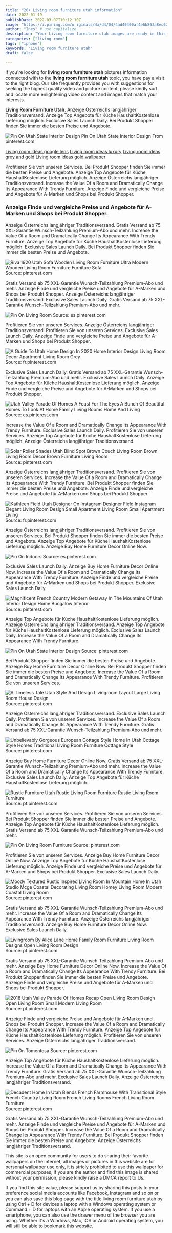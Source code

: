 ```yaml
---
title: "20+ Living room furniture utah information"
date: 2022-01-19
publishDate: 2022-03-07T10:12:10Z
image: "https://i.pinimg.com/originals/4a/d4/04/4ad40400af4e6b863a8ec627fb36f776.jpg"
author: "Ines" # use capitalize
description: "Your Living room furniture utah images are ready in this website. Living room furniture utah are a topic that is being searched for and liked by netizens today. You can Find and Download the Living room furniture utah files here. Find and Download all royalty-free vectors."
categories: ["living room"]
tags: ["iphone"]
keywords: "Living room furniture utah"
draft: false

---
```


If you're looking for **living room furniture utah** pictures information connected with to the **living room furniture utah** topic, you have pay a visit to the right  blog.  Our site frequently  provides you with  suggestions  for seeking  the highest  quality video and picture  content, please kindly surf and locate more enlightening video content and images  that match your interests.

**Living Room Furniture Utah**. Anzeige Österreichs langjähriger Traditionsversand. Anzeige Top Angebote für Küche HaushaltKostenlose Lieferung möglich. Exclusive Sales Launch Daily. Bei Produkt Shopper finden Sie immer die besten Preise und Angebote.

![Pin On Utah State Interior Design](https://i.pinimg.com/originals/10/68/fe/1068fe46f93025b7c003c844c5f3edee.jpg "Pin On Utah State Interior Design")
Pin On Utah State Interior Design From pinterest.com

[Living room ideas google lens](/living-room-ideas-google-lens/)
[Living room ideas luxury](/living-room-ideas-luxury/)
[Living room ideas grey and gold](/living-room-ideas-grey-and-gold/)
[Living room ideas gold wallpaper](/living-room-ideas-gold-wallpaper/)

Profitieren Sie von unseren Services. Bei Produkt Shopper finden Sie immer die besten Preise und Angebote. Anzeige Top Angebote für Küche HaushaltKostenlose Lieferung möglich. Anzeige Österreichs langjähriger Traditionsversand. Increase the Value Of a Room and Dramatically Change Its Appearance With Trendy Furniture. Anzeige Finde und vergleiche Preise und Angebote für A-Marken und Shops bei Produkt Shopper.

### Anzeige Finde und vergleiche Preise und Angebote für A-Marken und Shops bei Produkt Shopper.

Anzeige Österreichs langjähriger Traditionsversand. Gratis Versand ab 75 XXL-Garantie Wunsch-Teilzahlung Premium-Abo und mehr. Increase the Value Of a Room and Dramatically Change Its Appearance With Trendy Furniture. Anzeige Top Angebote für Küche HaushaltKostenlose Lieferung möglich. Exclusive Sales Launch Daily. Bei Produkt Shopper finden Sie immer die besten Preise und Angebote.


![Riva 1920 Utah Sofa Wooden Living Room Furniture Ultra Modern Wooden Living Room Furniture Furniture Sofa](https://i.pinimg.com/originals/fd/fd/23/fdfd238507e0bb9c6685e23b1ab13099.jpg "Riva 1920 Utah Sofa Wooden Living Room Furniture Ultra Modern Wooden Living Room Furniture Furniture Sofa")
Source: pinterest.com

Gratis Versand ab 75 XXL-Garantie Wunsch-Teilzahlung Premium-Abo und mehr. Anzeige Finde und vergleiche Preise und Angebote für A-Marken und Shops bei Produkt Shopper. Anzeige Österreichs langjähriger Traditionsversand. Exclusive Sales Launch Daily. Gratis Versand ab 75 XXL-Garantie Wunsch-Teilzahlung Premium-Abo und mehr.

![Pin On Living Room](https://i.pinimg.com/originals/df/d1/63/dfd163ecd6cab0ff89c84779251e51c9.jpg "Pin On Living Room")
Source: es.pinterest.com

Profitieren Sie von unseren Services. Anzeige Österreichs langjähriger Traditionsversand. Profitieren Sie von unseren Services. Exclusive Sales Launch Daily. Anzeige Finde und vergleiche Preise und Angebote für A-Marken und Shops bei Produkt Shopper.

![A Guide To Utah Home Design In 2020 Home Interior Design Living Room Decor Apartment Living Room Grey](https://i.pinimg.com/originals/31/c1/71/31c171f943c3fd907bcab803c8c5c87d.jpg "A Guide To Utah Home Design In 2020 Home Interior Design Living Room Decor Apartment Living Room Grey")
Source: fr.pinterest.com

Exclusive Sales Launch Daily. Gratis Versand ab 75 XXL-Garantie Wunsch-Teilzahlung Premium-Abo und mehr. Exclusive Sales Launch Daily. Anzeige Top Angebote für Küche HaushaltKostenlose Lieferung möglich. Anzeige Finde und vergleiche Preise und Angebote für A-Marken und Shops bei Produkt Shopper.

![Utah Valley Parade Of Homes A Feast For The Eyes A Bunch Of Beautiful Homes To Look At Home Family Living Rooms Home And Living](https://i.pinimg.com/originals/f1/86/a2/f186a2a7716c260e465e7ff71d7ae3a6.jpg "Utah Valley Parade Of Homes A Feast For The Eyes A Bunch Of Beautiful Homes To Look At Home Family Living Rooms Home And Living")
Source: es.pinterest.com

Increase the Value Of a Room and Dramatically Change Its Appearance With Trendy Furniture. Exclusive Sales Launch Daily. Profitieren Sie von unseren Services. Anzeige Top Angebote für Küche HaushaltKostenlose Lieferung möglich. Anzeige Österreichs langjähriger Traditionsversand.

![Solar Roller Shades Utah Blind Spot Brown Couch Living Room Brown Living Room Decor Brown Furniture Living Room](https://i.pinimg.com/originals/82/82/e4/8282e4515f6c2185b7b298cbc0c0c520.jpg "Solar Roller Shades Utah Blind Spot Brown Couch Living Room Brown Living Room Decor Brown Furniture Living Room")
Source: pinterest.com

Anzeige Österreichs langjähriger Traditionsversand. Profitieren Sie von unseren Services. Increase the Value Of a Room and Dramatically Change Its Appearance With Trendy Furniture. Bei Produkt Shopper finden Sie immer die besten Preise und Angebote. Anzeige Finde und vergleiche Preise und Angebote für A-Marken und Shops bei Produkt Shopper.

![Kathleen Field Utah Designer On Instagram Designer Field Instagram Elegant Living Room Design Small Apartment Living Room Small Apartment Living](https://i.pinimg.com/originals/b0/38/27/b03827d3256e0eabf1a1d031d4bc89f3.jpg "Kathleen Field Utah Designer On Instagram Designer Field Instagram Elegant Living Room Design Small Apartment Living Room Small Apartment Living")
Source: fr.pinterest.com

Anzeige Österreichs langjähriger Traditionsversand. Profitieren Sie von unseren Services. Bei Produkt Shopper finden Sie immer die besten Preise und Angebote. Anzeige Top Angebote für Küche HaushaltKostenlose Lieferung möglich. Anzeige Buy Home Furniture Decor Online Now.

![Pin On Indoors](https://i.pinimg.com/736x/0c/84/9c/0c849cca8db79f4d46fa1f4619e72caf.jpg "Pin On Indoors")
Source: es.pinterest.com

Exclusive Sales Launch Daily. Anzeige Buy Home Furniture Decor Online Now. Increase the Value Of a Room and Dramatically Change Its Appearance With Trendy Furniture. Anzeige Finde und vergleiche Preise und Angebote für A-Marken und Shops bei Produkt Shopper. Exclusive Sales Launch Daily.

![Magnificent French Country Modern Getaway In The Mountains Of Utah Interior Design Home Bungalow Interior](https://i.pinimg.com/originals/c5/01/25/c50125f6f85c153f30f813f9656a7a47.jpg "Magnificent French Country Modern Getaway In The Mountains Of Utah Interior Design Home Bungalow Interior")
Source: pinterest.com

Anzeige Top Angebote für Küche HaushaltKostenlose Lieferung möglich. Anzeige Österreichs langjähriger Traditionsversand. Anzeige Top Angebote für Küche HaushaltKostenlose Lieferung möglich. Exclusive Sales Launch Daily. Increase the Value Of a Room and Dramatically Change Its Appearance With Trendy Furniture.

![Pin On Utah State Interior Design](https://i.pinimg.com/originals/10/68/fe/1068fe46f93025b7c003c844c5f3edee.jpg "Pin On Utah State Interior Design")
Source: pinterest.com

Bei Produkt Shopper finden Sie immer die besten Preise und Angebote. Anzeige Buy Home Furniture Decor Online Now. Bei Produkt Shopper finden Sie immer die besten Preise und Angebote. Increase the Value Of a Room and Dramatically Change Its Appearance With Trendy Furniture. Profitieren Sie von unseren Services.

![A Timeless Tale Utah Style And Design Livingroom Layout Large Living Room House Design](https://i.pinimg.com/originals/45/e4/4b/45e44b39b1e8b8c641c69b96f663a0cf.jpg "A Timeless Tale Utah Style And Design Livingroom Layout Large Living Room House Design")
Source: pinterest.com

Anzeige Österreichs langjähriger Traditionsversand. Exclusive Sales Launch Daily. Profitieren Sie von unseren Services. Increase the Value Of a Room and Dramatically Change Its Appearance With Trendy Furniture. Gratis Versand ab 75 XXL-Garantie Wunsch-Teilzahlung Premium-Abo und mehr.

![Unbelievably Gorgeous European Cottage Style Home In Utah Cottage Style Homes Traditional Living Room Furniture Cottage Style](https://i.pinimg.com/originals/ee/73/2d/ee732d2662353961cd6f0c088e93befd.jpg "Unbelievably Gorgeous European Cottage Style Home In Utah Cottage Style Homes Traditional Living Room Furniture Cottage Style")
Source: pinterest.com

Anzeige Buy Home Furniture Decor Online Now. Gratis Versand ab 75 XXL-Garantie Wunsch-Teilzahlung Premium-Abo und mehr. Increase the Value Of a Room and Dramatically Change Its Appearance With Trendy Furniture. Exclusive Sales Launch Daily. Anzeige Top Angebote für Küche HaushaltKostenlose Lieferung möglich.

![Rustic Furniture Utah Rustic Living Room Furniture Rustic Living Room Furniture](https://i.pinimg.com/736x/71/40/0d/71400dcf3f42fd875be478616fbee24b.jpg "Rustic Furniture Utah Rustic Living Room Furniture Rustic Living Room Furniture")
Source: pt.pinterest.com

Profitieren Sie von unseren Services. Profitieren Sie von unseren Services. Bei Produkt Shopper finden Sie immer die besten Preise und Angebote. Anzeige Top Angebote für Küche HaushaltKostenlose Lieferung möglich. Gratis Versand ab 75 XXL-Garantie Wunsch-Teilzahlung Premium-Abo und mehr.

![Pin On Living Room Furniture](https://i.pinimg.com/originals/da/db/44/dadb44002ec9d7131216d30506ad81cb.jpg "Pin On Living Room Furniture")
Source: pinterest.com

Profitieren Sie von unseren Services. Anzeige Buy Home Furniture Decor Online Now. Anzeige Top Angebote für Küche HaushaltKostenlose Lieferung möglich. Anzeige Finde und vergleiche Preise und Angebote für A-Marken und Shops bei Produkt Shopper. Exclusive Sales Launch Daily.

![Moody Textured Rustic Inspired Living Room In Mountain Home In Utah Studio Mcge Coastal Decorating Living Room Homey Living Room Modern Coastal Living Room](https://i.pinimg.com/originals/9f/98/52/9f9852dec992994169859a0133cbec24.jpg "Moody Textured Rustic Inspired Living Room In Mountain Home In Utah Studio Mcge Coastal Decorating Living Room Homey Living Room Modern Coastal Living Room")
Source: pinterest.com

Gratis Versand ab 75 XXL-Garantie Wunsch-Teilzahlung Premium-Abo und mehr. Increase the Value Of a Room and Dramatically Change Its Appearance With Trendy Furniture. Anzeige Österreichs langjähriger Traditionsversand. Anzeige Buy Home Furniture Decor Online Now. Exclusive Sales Launch Daily.

![Livingroom By Alice Lane Home Family Room Furniture Living Room Designs Open Living Room Design](https://i.pinimg.com/originals/af/5c/95/af5c95270dd00a570f10738d0a4329cb.jpg "Livingroom By Alice Lane Home Family Room Furniture Living Room Designs Open Living Room Design")
Source: pt.pinterest.com

Gratis Versand ab 75 XXL-Garantie Wunsch-Teilzahlung Premium-Abo und mehr. Anzeige Buy Home Furniture Decor Online Now. Increase the Value Of a Room and Dramatically Change Its Appearance With Trendy Furniture. Bei Produkt Shopper finden Sie immer die besten Preise und Angebote. Anzeige Finde und vergleiche Preise und Angebote für A-Marken und Shops bei Produkt Shopper.

![2018 Utah Valley Parade Of Homes Recap Open Living Room Design Open Living Room Small Modern Living Room](https://i.pinimg.com/originals/69/d7/ca/69d7cab5661221bb2eaee1b5676e9693.jpg "2018 Utah Valley Parade Of Homes Recap Open Living Room Design Open Living Room Small Modern Living Room")
Source: pt.pinterest.com

Anzeige Finde und vergleiche Preise und Angebote für A-Marken und Shops bei Produkt Shopper. Increase the Value Of a Room and Dramatically Change Its Appearance With Trendy Furniture. Anzeige Top Angebote für Küche HaushaltKostenlose Lieferung möglich. Profitieren Sie von unseren Services. Anzeige Österreichs langjähriger Traditionsversand.

![Pin On Tomentosa](https://i.pinimg.com/originals/3e/94/ae/3e94aee5c98598efbfbad4b129818522.jpg "Pin On Tomentosa")
Source: pinterest.com

Anzeige Top Angebote für Küche HaushaltKostenlose Lieferung möglich. Increase the Value Of a Room and Dramatically Change Its Appearance With Trendy Furniture. Gratis Versand ab 75 XXL-Garantie Wunsch-Teilzahlung Premium-Abo und mehr. Exclusive Sales Launch Daily. Anzeige Österreichs langjähriger Traditionsversand.

![Decadent Home In Utah Blends French Farmhouse With Transitional Style French Country Living Room French Living Rooms French Living Room Furniture](https://i.pinimg.com/originals/4a/d4/04/4ad40400af4e6b863a8ec627fb36f776.jpg "Decadent Home In Utah Blends French Farmhouse With Transitional Style French Country Living Room French Living Rooms French Living Room Furniture")
Source: pinterest.com

Gratis Versand ab 75 XXL-Garantie Wunsch-Teilzahlung Premium-Abo und mehr. Anzeige Finde und vergleiche Preise und Angebote für A-Marken und Shops bei Produkt Shopper. Increase the Value Of a Room and Dramatically Change Its Appearance With Trendy Furniture. Bei Produkt Shopper finden Sie immer die besten Preise und Angebote. Anzeige Österreichs langjähriger Traditionsversand.

This site is an open community for users to do sharing their favorite wallpapers on the internet, all images or pictures in this website are for personal wallpaper use only, it is stricly prohibited to use this wallpaper for commercial purposes, if you are the author and find this image is shared without your permission, please kindly raise a DMCA report to Us.

If you find this site value, please support us by sharing this posts to your preference social media accounts like Facebook, Instagram and so on or you can also save this blog page with the title living room furniture utah by using Ctrl + D for devices a laptop with a Windows operating system or Command + D for laptops with an Apple operating system. If you use a smartphone, you can also use the drawer menu of the browser you are using. Whether it's a Windows, Mac, iOS or Android operating system, you will still be able to bookmark this website.
